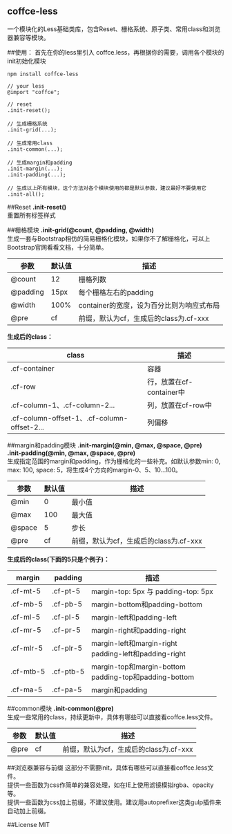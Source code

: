 coffce-less
---
一个模块化的Less基础类库，包含Reset、栅格系统、原子类、常用class和浏览器兼容等模块。


##使用：
首先在你的less里引入 coffce.less，再根据你的需要，调用各个模块的init初始化模块

    npm install coffce-less
```
// your less
@import "coffce";

// reset
.init-reset();

// 生成栅格系统
.init-grid(...);

// 生成常用class
.init-common(...);

// 生成margin和padding
.init-margin(...);
.init-padding(...);

// 生成以上所有模块，这个方法对各个模块使用的都是默认参数，建议最好不要使用它
.init-all();
```
##Reset
**.init-reset()**<br>
重置所有标签样式

##栅格模块
**.init-grid(@count, @padding, @width)**<br>
生成一套与Bootstrap相仿的简易栅格化模块，如果你不了解栅格化，可以上Bootstrap官网看看文档，十分简单。

参数 | 默认值 | 描述
---- | ----- | ---
@count | 12 | 栅格列数
@padding | 15px | 每个栅格左右的padding
@width | 100% | container的宽度，设为百分比则为响应式布局
@pre | cf | 前缀，默认为cf，生成后的class为.cf-xxx


**生成后的class：**

class | 描述
----- | ----
.cf-container | 容器
.cf-row | 行，放置在cf-container中
.cf-column-1、.cf-column-2... | 列，放置在cf-row中
.cf-column-offset-1、.cf-column-offset-2... | 列偏移

##margin和padding模块
**.init-margin(@min, @max, @space, @pre)**<br>
**.init-padding(@min, @max, @space, @pre)**<br>
生成指定范围的margin和padding，作为栅格化的一些补充。如默认参数min: 0, max: 100, space: 5，将生成4个方向的margin-0、5、10...100。

参数 | 默认值 | 描述
---- | ----- | ---
@min | 0 | 最小值
@max | 100 | 最大值
@space | 5 | 步长
@pre | cf | 前缀，默认为cf，生成后的class为.cf-xxx


**生成后的class(下面的5只是个例子)：**

margin | padding | 描述
----- | ----- | -----
.cf-mt-5 | .cf-pt-5 | margin-top: 5px 与 padding-top: 5px
.cf-mb-5 | .cf-pb-5 | margin-bottom和padding-bottom
.cf-ml-5 | .cf-pl-5 | margin-left和padding-left
.cf-mr-5 | .cf-pr-5 | margin-right和padding-right
.cf-mlr-5 | .cf-plr-5 | margin-left和margin-right<br>padding-left和padding-right
.cf-mtb-5 | .cf-ptb-5 | margin-top和margin-bottom<br>padding-top和padding-bottom
.cf-ma-5 | .cf-pa-5 | margin和padding

##common模块
**.init-common(@pre)**<br>
生成一些常用的class，持续更新中，具体有哪些可以直接看coffce.less文件。

参数 | 默认值 | 描述
---- | ----- | ---
@pre | cf | 前缀，默认为cf，生成后的class为.cf-xxx

##浏览器兼容与前缀
这部分不需要init，具体有哪些可以直接看coffce.less文件。<br>
提供一些函数为css作简单的兼容处理，如在IE上使用滤镜模拟rgba、opacity等。<br>
提供一些函数为css加上前缀，不建议使用。建议用autoprefixer这类gulp插件来自动加上前缀。

##License
MIT



    
    

